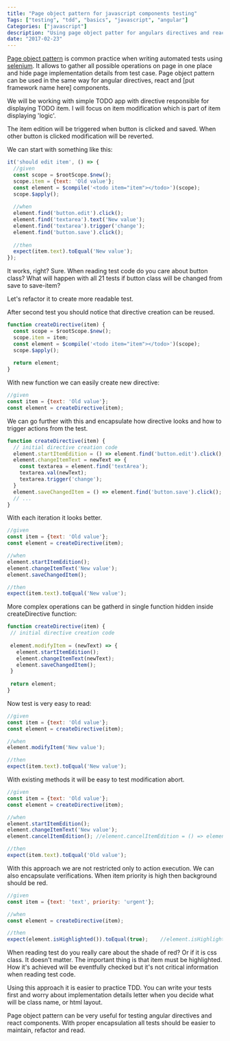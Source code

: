 ```yaml
---
title: "Page object pattern for javascript components testing"
Tags: ["testing", "tdd", "basics", "javascript", "angular"]
Categories: ["javascript"]
description: "Using page object patter for angulars directives and react components"
date: "2017-02-23"
---
```


[Page object
pattern](http://www.seleniumhq.org/docs/06_test_design_considerations.jsp#page-object-design-pattern)
is common practice when writing automated tests using
[selenium](http://www.seleniumhq.org/). It allows to gather all possible
operations on page in one place and hide page implementation details from test
case. Page object pattern can be used in the same way for angular directives,
react and [put framework name here] components.
 
 <!--more-->
 
We will be working with simple TODO app with directive responsible for
displaying TODO item. I will focus on item modification which is part of item
displaying 'logic'.

The item edition will be triggered when button is clicked and saved. When other
button is clicked modification will be reverted.

We can start with something like this:
```javascript
it('should edit item', () => {
  //given
  const scope = $rootScope.$new();
  scope.item = {text: 'Old value'};
  const element = $compile('<todo item="item"></todo>')(scope);
  scope.$apply();
  
  //when
  element.find('button.edit').click();
  element.find('textarea').text('New value');
  element.find('textarea').trigger('change');
  element.find('button.save').click();
  
  //then
  expect(item.text).toEqual('New value');
});
```

It works, right? Sure. When reading test code do you care about button class?
What will happen with all 21 tests if button class will be changed from save to
save-item?

Let's refactor it to create more readable test.

After second test you should notice that directive creation can be reused.

```javascript
function createDirective(item) {
  const scope = $rootScope.$new();
  scope.item = item;
  const element = $compile('<todo item="item"></todo>')(scope);
  scope.$apply();
  
  return element;
}
```

With new function we can easily create new directive:

```javascript
//given
const item = {text: 'Old value'};
const element = createDirective(item);
```

We can go further with this and encapsulate how directive looks and how to
trigger actions from the test.

```javascript
function createDirective(item) {
  // initial directive creation code
  element.startItemEdition = () => element.find('button.edit').click();
  element.changeItemText = newText => {
    const textarea = element.find('textArea'); 
    textarea.val(newText);
    textarea.trigger('change');
  }
  element.saveChangedItem = () => element.find('button.save').click();
  // ...
}

```

With each iteration it looks better.

```javascript
//given
const item = {text: 'Old value'};
const element = createDirective(item);

//when
element.startItemEdition();
element.changeItemText('New value');
element.saveChangedItem();

//then
expect(item.text).toEqual('New value');
```

More complex operations can be gatherd in single function hidden inside
createDirective function:

 ```javascript
function createDirective(item) {
  // initial directive creation code
  
  element.modifyItem = (newText) => {
    element.startItemEdition();
    element.changeItemText(newText);
    element.saveChangedItem();
  }
  
  return element;
}
```

Now test is very easy to read:

```javascript
//given
const item = {text: 'Old value'};
const element = createDirective(item);

//when
element.modifyItem('New value');

//then
expect(item.text).toEqual('New value');
```

With existing methods it will be easy to test modification abort.

```javascript
//given
const item = {text: 'Old value'};
const element = createDirective(item);

//when
element.startItemEdition();
element.changeItemText('New value');
element.cancelItemEdition(); //element.cancelItemEdition = () => element.find('button.cancel').click()

//then
expect(item.text).toEqual('Old value');
```

With this approach we are not restricted only to action execution. We can also
encapsulate verifications. When item priority is high then background should be
red.

```javascript
//given
const item = {text: 'text', priority: 'urgent'};

//when
const element = createDirective(item);

//then
expect(element.isHighlighted()).toEqual(true);    //element.isHighlighted = () => element.hasClass('important');
```

When reading test do you really care about the shade of red? Or if it is css
class. It doesn't matter. The important thing is that item must be highlighted.
How it's achieved will be eventfully checked but it's not critical information
when reading test code.

Using this approach it is easier to practice TDD. You can write your tests first
and worry about implementation details letter when you decide what will be class
name, or html layout.

Page object pattern can be very useful for testing angular
directives and react components. With proper encapsulation all tests should be
easier to maintain, refactor and read.
